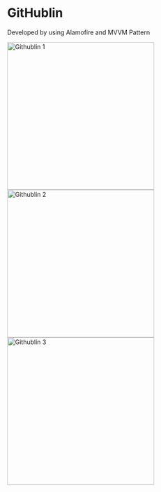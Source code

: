 # GitHublin
 
Developed by using Alamofire and MVVM Pattern

<img width="337" alt="Githublin 1" src="https://user-images.githubusercontent.com/107641866/210014289-6b7ebe51-1fc4-4f4b-8d4a-679ebb4e6774.png">
<img width="337" alt="Githublin 2" src="https://user-images.githubusercontent.com/107641866/210014291-e2fb83ec-a97d-4ed6-bbcf-353cf72705c5.png">
<img width="337" alt="Githublin 3" src="https://user-images.githubusercontent.com/107641866/210014293-9fc116fd-7c99-4e70-84d3-3fe52e37b576.png">
